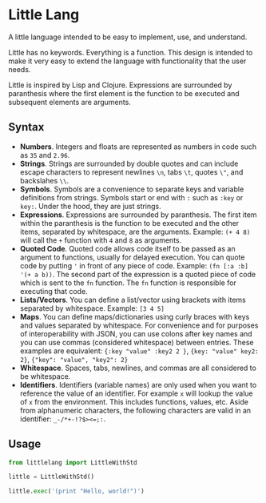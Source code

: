 # Little Lang

A little language intended to be easy to implement, use, and understand.

Little has no keywords. Everything is a function. This design is intended to make it very easy to extend the language with functionality that the user needs.

Little is inspired by Lisp and Clojure. Expressions are surrounded by paranthesis where the first element is the function to be executed and subsequent elements are arguments.

## Syntax

* **Numbers**. Integers and floats are represented as numbers in code such as `35` and `2.96`.
* **Strings**. Strings are surrounded by double quotes and can include escape characters to represent newlines `\n`, tabs `\t`, quotes `\"`, and backslahes `\\`.
* **Symbols**. Symbols are a convenience to separate keys and variable definitions from strings. Symbols start or end with `:` such as `:key` or `key:`. Under the hood, they are just strings.
* **Expressions**. Expressions are surrounded by paranthesis. The first item within the paranthesis is the function to be executed and the other items, separated by whitespace, are the arguments. Example: `(+ 4 8)` will call the `+` function with `4` and `8` as arguments.
* **Quoted Code**. Quoted code allows code itself to be passed as an argument to functions, usually for delayed execution. You can quote code by putting `'` in front of any piece of code. Example: `(fn [:a :b] '(+ a b))`. The second part of the expression is a quoted piece of code which is sent to the `fn` function. The `fn` function is responsible for executing that code.
* **Lists/Vectors**. You can define a list/vector using brackets with items separated by whitespace. Example: `[3 4 5]`
* **Maps**. You can define maps/dictionaries using curly braces with keys and values separated by whitespace. For convenience and for purposes of interoperability with JSON, you can use colons after key names and you can use commas (considered whitespace) between entries. These examples are equivalent: `{:key "value" :key2 2 }`, `{key: "value" key2: 2}`, `{"key": "value", "key2": 2}`
* **Whitespace**. Spaces, tabs, newlines, and commas are all considered to be whitespace.
* **Identifiers**. Identifiers (variable names) are only used when you want to reference the value of an identifier. For example `x` will lookup the value of `x` from the environment. This includes functions, values, etc. Aside from alphanumeric characters, the following characters are valid in an identifier: `_-/*+-!?$><=;:`.

## Usage

```Python
from littlelang import LittleWithStd

little = LittleWithStd()

little.exec('(print "Hello, world!")')

```
